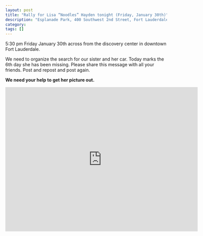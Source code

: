 ```yaml
---
layout: post
title: "Rally for Lisa “Noodles” Hayden tonight (Friday, January 30th)"
description: "Esplanade Park, 400 Southwest 2nd Street, Fort Lauderdale, FL"
category:
tags: []
---
```



5:30 pm Friday January 30th across from the discovery center in downtown Fort Lauderdale.

We need to organize the search for our sister and her car. Today marks the 6th day she has been missing. Please share this message with all your friends. Post and repost and post again. 

**We need your help to get her picture out.**

<iframe src="https://www.google.com/maps/embed?pb=!1m14!1m8!1m3!1d3582.366333702551!2d-80.14861499999999!3d26.119596!3m2!1i1024!2i768!4f13.1!3m3!1m2!1s0x88d900f9800a6bfd%3A0xb0500bdd4276ce24!2sEsplanade+Park!5e0!3m2!1sen!2sus!4v1422647348794" width="600" height="450" frameborder="0" style="border:0"></iframe>

